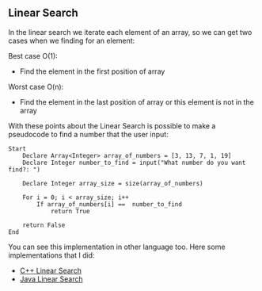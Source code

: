 ## Linear Search

In the linear search we iterate each element of an array, so we can get two cases when we finding for an element:

Best case O(1):

- Find the element in the first position of array

Worst case O(n):

- Find the element in the last position of array or this element is not in the array

With these points about the Linear Search is possible to make a pseudocode to find a number that the user input:

```pseudocode
Start
    Declare Array<Integer> array_of_numbers = [3, 13, 7, 1, 19]
    Declare Integer number_to_find = input("What number do you want find?: ")

    Declare Integer array_size = size(array_of_numbers)

    For i = 0; i < array_size; i++
        If array_of_numbers[i] ==  number_to_find
            return True

    return False
End
```

You can see this implementation in other language too. Here some implementations that I did:

- [C++ Linear Search](./cpp/LinearSearch.cpp)
- [Java Linear Search](./java/LinearSearch.java)
